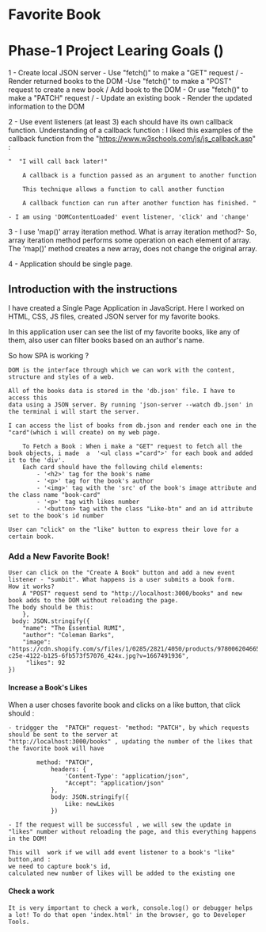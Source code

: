 # Favorite Book

# Phase-1 Project Learing Goals ()
1 
    - Create local JSON server
    - Use "fetch()" to make a "GET" request /  - Render returned books to the DOM
    -Use "fetch()" to make a "POST" request to create a new book / Add book to the DOM
    - Or use "fetch()" to make a "PATCH" request / - Update an existing book - Render the updated information to the DOM
 
2
    - Use event listeners (at least 3) each should have its own callback function. 
    Understanding of a callback function : I liked this examples of the callback function from the "https://www.w3schools.com/js/js_callback.asp" :
    
    "  "I will call back later!"

        A callback is a function passed as an argument to another function

        This technique allows a function to call another function

        A callback function can run after another function has finished. "

    - I am using 'DOMContentLoaded' event listener, 'click' and 'change'

3 
    - I use 'map()' array iteration method. What is array iteration method?- So, array iteration method performs some operation on each element of array. The 'map()' method creates a new array, does not change the original array. 

4 
    - Application should be single page.

## Introduction with the instructions 

I have created a Single Page Application in JavaScript. Here I worked on HTML, CSS, JS files, created 
JSON server for my favorite books. 

In this application user can see the list of my favorite books, like any of them, also user can filter books 
based on an author's name. 

So how SPA is working ? 


    DOM is the interface through which we can work with the content, structure and styles of a web.

    All of the books data is stored in the 'db.json' file. I have to access this
    data using a JSON server. By running 'json-server --watch db.json' in the terminal i will start the server.
 
    I can access the list of books from db.json and render each one in the "card"(which i will create) on my web page. 

        To Fetch a Book : When i make a "GET" request to fetch all the book objects, i made  a  '<ul class ="card">' for each book and added it to the 'div'.
        Each card should have the following child elements:
            - '<h2>' tag for the book's name
            - '<p>' tag for the book's author
            - '<img>' tag with the 'src' of the book's image attribute and the class name "book-card"
            - '<p>' tag with likes number
            - '<button> tag with the class "Like-btn" and an id attribute set to the book's id number

    User can "click" on the "like" button to express their love for a certain book.

### Add a New Favorite Book!
    
    User can click on the "Create A Book" button and add a new event listener - "sumbit". What happens is a user submits a book form.
    How it works? 
        A "POST" request send to "http://localhost:3000/books" and new book adds to the DOM without reloading the page. 
    The body should be this:
        },
     body: JSON.stringify({
        "name": "The Essential RUMI",
        "author": "Coleman Barks",
        "image": "https://cdn.shopify.com/s/files/1/0285/2821/4050/products/9780062046659_106a2888-c25e-4122-b125-6fb573f57076_424x.jpg?v=1667491936",
         "likes": 92
    })

#### Increase a Book's Likes

 When a user choses favorite book and clicks on a like button, that click should :

    - tridgger the  "PATCH" request- "method: "PATCH", by which requests should be sent to the server at  
    "http://localhost:3000/books" , updating the number of the likes that the favorite book will have

            method: "PATCH",
                headers: {
                    'Content-Type': "application/json",
                    "Accept": "application/json"
                },
                body: JSON.stringify({
                    Like: newLikes
                })

    - If the request will be successful , we will sew the update in "likes" number without reloading the page, and this everything happens in the DOM!

    This will  work if we will add event listener to a book's "like" button,and :
    we need to capture book's id,
    calculated new number of likes will be added to the existing one 

#### Check a work

    It is very important to check a work, console.log() or debugger helps a lot! To do that open 'index.html' in the browser, go to Developer Tools.  